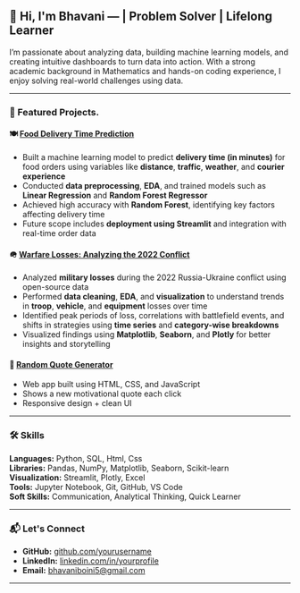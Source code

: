 ## 👋 Hi, I'm Bhavani —  | Problem Solver | Lifelong Learner

I’m passionate about analyzing data, building machine learning models, and creating intuitive dashboards to turn data into action. With a strong academic background in Mathematics and hands-on coding experience, I enjoy solving real-world challenges using data.

---

### 📂 Featured Projects.


#### 🍽️ [Food Delivery Time Prediction](https://github.com/bhavaniboini/B44_DA_048_Food_Delivery_TimePrediction)

* Built a machine learning model to predict **delivery time (in minutes)** for food orders using variables like **distance**, **traffic**, **weather**, and **courier experience**
* Conducted **data preprocessing**, **EDA**, and trained models such as **Linear Regression** and **Random Forest Regressor**
* Achieved high accuracy with **Random Forest**, identifying key factors affecting delivery time
* Future scope includes **deployment using Streamlit** and integration with real-time order data
  


#### 🪖 [Warfare Losses: Analyzing the 2022 Conflict](https://github.com/bhavaniboini/B43_DA_040_The-Machine-Learning-Lab)

* Analyzed **military losses** during the 2022 Russia-Ukraine conflict using open-source data
* Performed **data cleaning**, **EDA**, and **visualization** to understand trends in **troop**, **vehicle**, and **equipment** losses over time
* Identified peak periods of loss, correlations with battlefield events, and shifts in strategies using **time series** and **category-wise breakdowns**
* Visualized findings using **Matplotlib**, **Seaborn**, and **Plotly** for better insights and storytelling




#### 💬 [Random Quote Generator](https://github.com/bhavaniboini/CRT-Internship-Random-quote-generator)
- Web app built using HTML, CSS, and JavaScript  
- Shows a new motivational quote each click  
- Responsive design + clean UI








---

### 🛠️ Skills

**Languages:** Python, SQL,  Html, Css  
**Libraries:** Pandas, NumPy, Matplotlib, Seaborn, Scikit-learn  
**Visualization:** Streamlit, Plotly, Excel  
**Tools:** Jupyter Notebook, Git, GitHub, VS Code  
**Soft Skills:** Communication, Analytical Thinking, Quick Learner

---

### 📬 Let's Connect

- **GitHub:** [github.com/yourusername](https://github.com/bhavaniboini)  
- **LinkedIn:** [linkedin.com/in/yourprofile](https://linkedin.com/in/bhavani-boini-74a0a4223)  
- **Email:** bhavaniboini5@gmail.com

---
